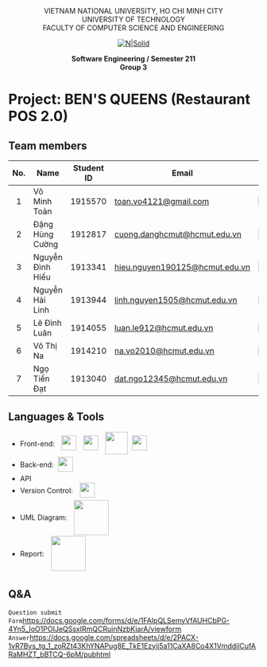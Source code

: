 <div align="center">
VIETNAM NATIONAL UNIVERSITY, HO CHI MINH CITY
<br />
UNIVERSITY OF TECHNOLOGY
<br />
FACULTY OF COMPUTER SCIENCE AND ENGINEERING

[![N|Solid](https://upload.wikimedia.org/wikipedia/commons/thumb/d/de/HCMUT_official_logo.png/238px-HCMUT_official_logo.png)](https://www.hcmut.edu.vn/vi)

**Software Engineering / Semester 211**
<br/>
**Group 3**

</div>

# Project: BEN'S QUEENS (Restaurant POS 2.0)

## Team members

| No. | Name             | Student ID | Email                          | Contact                                                                                                                                                                                                                     |
| :-: | ---------------- | :--------: | ------------------------------ | --------------------------------------------------------------------------------------------------------------------------------------------------------------------------------------------------------------------------- |
|  1  | Võ Minh Toàn     |  1915570   | toan.vo4121@gmail.com          | [<img src="https://cdn-icons-png.flaticon.com/512/20/20673.png" align="left" width=20px/>][fb1] [<img src="https://cdn-icons-png.flaticon.com/512/733/733609.png" align="left" width=20px style="margin-left:5px" />][git1] |
|  2  | Đặng Hùng Cường  |  1912817   | cuong.danghcmut@hcmut.edu.vn   | [<img src="https://cdn-icons-png.flaticon.com/512/20/20673.png" align="left" width=20px/>][fb2] [<img src="https://cdn-icons-png.flaticon.com/512/733/733609.png" align="left" width=20px style="margin-left:5px" />][git2] |
|  3  | Nguyễn Đình Hiếu |  1913341   | hieu.nguyen190125@hcmut.edu.vn | [<img src="https://cdn-icons-png.flaticon.com/512/20/20673.png" align="left" width=20px/>][fb3] [<img src="https://cdn-icons-png.flaticon.com/512/733/733609.png" align="left" width=20px style="margin-left:5px" />][git3] |
|  4  | Nguyễn Hải Linh  |  1913944   | linh.nguyen1505@hcmut.edu.vn   | [<img src="https://cdn-icons-png.flaticon.com/512/20/20673.png" align="left" width=20px/>][fb4] [<img src="https://cdn-icons-png.flaticon.com/512/733/733609.png" align="left" width=20px style="margin-left:5px" />][git4] |
|  5  | Lê Đình Luân     |  1914055   | luan.le912@hcmut.edu.vn        | [<img src="https://cdn-icons-png.flaticon.com/512/20/20673.png" align="left" width=20px/>][fb5] [<img src="https://cdn-icons-png.flaticon.com/512/733/733609.png" align="left" width=20px style="margin-left:5px" />][git5] |
|  6  | Võ Thị Na        |  1914210   | na.vo2010@hcmut.edu.vn         | [<img src="https://cdn-icons-png.flaticon.com/512/20/20673.png" align="left" width=20px/>][fb6] [<img src="https://cdn-icons-png.flaticon.com/512/733/733609.png" align="left" width=20px style="margin-left:5px" />][git6] |
|  7  | Ngọ Tiến Đạt     |  1913040   | dat.ngo12345@hcmut.edu.vn      | [<img src="https://cdn-icons-png.flaticon.com/512/20/20673.png" align="left" width=20px/>][fb7] [<img src="https://cdn-icons-png.flaticon.com/512/733/733609.png" align="left" width=20px style="margin-left:5px" />][git7] |

## Languages & Tools

- Front-end: <img src="https://cdn1.iconfinder.com/data/icons/social-icon-1-1/512/social_style_1_html5-256.png" align="center" style="margin-left:10px;margin-bottom:5px" width=30px/> <img src="https://cdn1.iconfinder.com/data/icons/social-icon-1-1/512/social_style_1_css3-256.png" align="center" style="margin-left:10px;margin-bottom:5px" width=30px/> <img src="https://cdn2.iconfinder.com/data/icons/designer-skills/128/code-programming-javascript-software-develop-command-language-256.png" align="center" style="margin-left:10px;margin-bottom:5px" width=45px/> <img src="https://cdn1.iconfinder.com/data/icons/soleicons-fill-vol-1/64/reactjs_javascript_library_atom_atomic_react-256.png" align="center" style="margin-left:5px;margin-bottom:5px" width=30px/>
- Back-end: <img src="https://icon-library.com/images/node-js-icon/node-js-icon-8.jpg" align="center" style="margin-left:5px;margin-bottom:5px" width=30px/>
- API
- Version Control: <img src="https://cdn1.iconfinder.com/data/icons/logotypes/32/github-256.png" align="center" style="margin-left:10px;margin-bottom:5px" width=30px/>
- UML Diagram: <img src="https://blog.tda-corp.co.jp/wp-content/uploads/2020/05/DrawIO.png" align="center" style="margin-left:10px;margin-bottom:2px" width=70px/>
- Report: <img src="https://images.ctfassets.net/nrgyaltdicpt/6gsvc5Ogjmu04I4Miu0uGg/cb1d4391717d2ab8d5e42ede6fb0eef1/overleaf_wide_colour_light_bg.png" align="center" style="margin-left:10px;margin-bottom:5px;" width=70px/>

## Q&A

`Question submit Form`https://docs.google.com/forms/d/e/1FAIpQLSemyVfAUHCbPG-4Yn5_IoO1POIJeQSsxIRmQCRuinNzbKiarA/viewform
<br />
`Answer`https://docs.google.com/spreadsheets/d/e/2PACX-1vR7Bvs_tg_1_zoRZt43KhYNAPug8E_TkE1Ezyii5a11CaXA8Co4X1VmddilCufARaMHZT_bBTCQ-6pM/pubhtml

[fb1]: https://www.facebook.com/toanvo4121/
[fb2]: https://www.facebook.com/Cuongflorid/
[fb3]: https://www.facebook.com/kazami190125/
[fb4]: https://www.facebook.com/hailinh.nguyen.359126/
[fb5]: https://www.facebook.com/luan.le98765/
[fb6]: https://www.facebook.com/na.vothi2010/
[fb7]: https://www.facebook.com/dat.ngo12345/
[git1]: https://github.com/toanvo4121
[git2]: https://github.com/CuongFlodric
[git3]: https://github.com/HandsOfGoddest
[git4]: https://github.com/Halee1505
[git5]: https://github.com/luanle912
[git6]: https://github.com/VoThiNa2010
[git7]: https://github.com/ntdat1107
